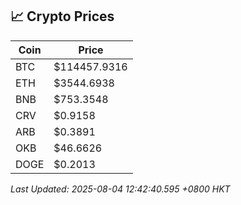 ## 📈 Crypto Prices

| Coin | Price |
| ---- | ----- |
| BTC | $114457.9316 |
| ETH | $3544.6938 |
| BNB | $753.3548 |
| CRV | $0.9158 |
| ARB | $0.3891 |
| OKB | $46.6626 |
| DOGE | $0.2013 |

_Last Updated: 2025-08-04 12:42:40.595 +0800 HKT_